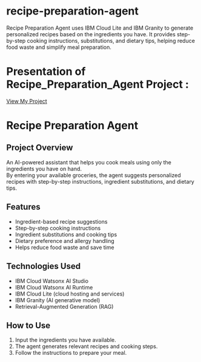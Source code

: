 # recipe-preparation-agent
Recipe Preparation Agent uses IBM Cloud Lite and IBM Granity to generate personalized recipes based on the ingredients you have. It provides step-by-step cooking instructions, substitutions, and dietary tips, helping reduce food waste and simplify meal preparation.

# Presentation of Recipe_Preparation_Agent Project :

[View My Project](./Recipe_Preparation_Agent.pptx) 

# Recipe Preparation Agent

## Project Overview  
An AI-powered assistant that helps you cook meals using only the ingredients you have on hand.  
By entering your available groceries, the agent suggests personalized recipes with step-by-step instructions, ingredient substitutions, and dietary tips.

## Features  
- Ingredient-based recipe suggestions  
- Step-by-step cooking instructions  
- Ingredient substitutions and cooking tips  
- Dietary preference and allergy handling  
- Helps reduce food waste and save time

## Technologies Used 
- IBM Cloud Watsonx AI Studio
- IBM Cloud Watsonx AI Runtime
- IBM Cloud Lite (cloud hosting and services)  
- IBM Granity (AI generative model)  
- Retrieval-Augmented Generation (RAG)

## How to Use  
1. Input the ingredients you have available.  
2. The agent generates relevant recipes and cooking steps.  
3. Follow the instructions to prepare your meal.



